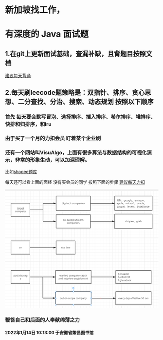 # 新加坡找工作，
# 有深度的 Java 面试题
## 1.在git上更新面试基础，查漏补缺，且背题目按照文档
[建议每天背诵](https://github.com/wuzhongzhi/person/blob/63dec48889d8760c314597646c037ed4c3aed912/%E6%89%93%E5%8D%B0.doc)
## 2.每天刷leecode题策略是：双指针、排序、贪心思想、二分查找、分治、搜索、动态规划 按照以下顺序
 ### 首先 每天要会默写冒泡、选择排序、插入排序、希尔排序、堆排序、快排和归排序，和lru
 ### 由于买了一个月的力扣会员 盯着某个企业刷 
 ### 还有一个网站叫VisuAlgo，上面有很多算法与数据结构的可视化演示，非常的形象生动，可以加深理解。
 比如[shopee题库](https://leetcode-cn.com/company/shopee/problemset/) 
 
 每天还可以看上面的面经
 没有买会员的同学 按照下面的步骤
[建议每天力扣](https://github.com/CyC2018/CS-Notes/blob/456ff183d550baba9f1f5f54a3f736a5089f1cb2/notes/Leetcode%20%E9%A2%98%E8%A7%A3%20-%20%E7%9B%AE%E5%BD%95.md)

![image](https://github.com/wuzhongzhi/person/blob/9ee9090a0ed75892087ec53f4e73341db4db18a7/images/strategy.png)


### 鞭笞自己和后面的人奉献绵薄之力 
#### 2022年1月14日 10:13:00 于安徽省繁昌图书馆
